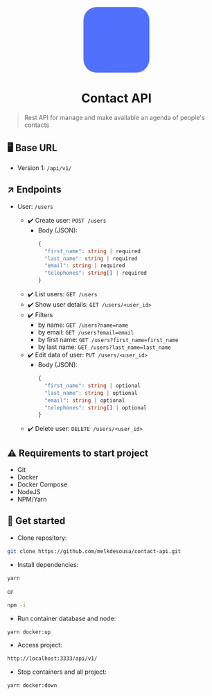 <div align="center">

<img alt="banner contact api" src="./.github/banner.gif" width="30%" height="auto" style="border-radius: 20%">

# Contact API

</div>

> Rest API for manage and make available an agenda of people's contacts

## 🖥️ Base URL

- Version 1: `/api/v1/`

## ↗️ Endpoints

- User: `/users`

  - ✔️ Create user: `POST /users`
    - Body (JSON):
      ```typescript
      {
        "first_name": string | required
        "last_name": string | required
        "email": string | required
        "telephones": string[] | required
      }
      ```
  - ✔️ List users: `GET /users`
  - ✔️ Show user details: `GET /users/<user_id>`
  - ✔️ Filters
    - by name: `GET /users?name=name`
    - by email: `GET /users?email=email`
    - by first name: `GET /users?first_name=first_name`
    - by last name: `GET /users?last_name=last_name`
  - ✔️ Edit data of user: `PUT /users/<user_id>`
    - Body (JSON):
      ```typescript
      {
        "first_name": string | optional
        "last_name": string | optional
        "email": string | optional
        "telephones": string[] | optional
      }
      ```
  - ✔️ Delete user: `DELETE /users/<user_id>`

## ⚠️ Requirements to start project

- Git
- Docker
- Docker Compose
- NodeJS
- NPM/Yarn

## 🎊 Get started

- Clone repository:

```bash
git clone https://github.com/melkdesousa/contact-api.git
```

- Install dependencies:

```bash
yarn
```

or

```bash
npm -i
```

- Run container database and node:

```bash
yarn docker:up
```

- Access project:

```bash
http://localhost:3333/api/v1/
```

- Stop containers and all project:

```bash
yarn docker:down
```
